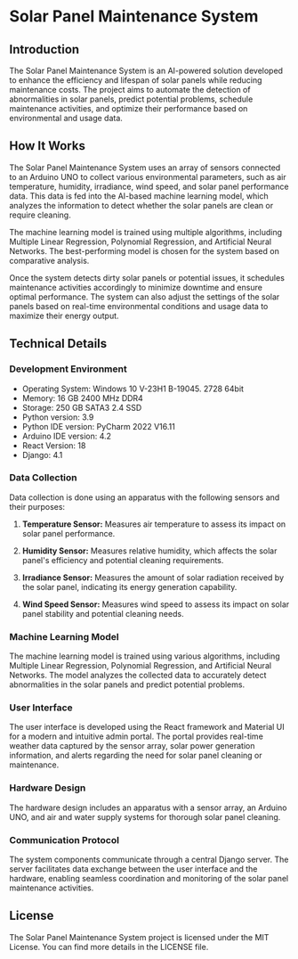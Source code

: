 # Solar Panel Maintenance System

## Introduction
The Solar Panel Maintenance System is an AI-powered solution developed to enhance the efficiency and lifespan of solar panels while reducing maintenance costs. The project aims to automate the detection of abnormalities in solar panels, predict potential problems, schedule maintenance activities, and optimize their performance based on environmental and usage data.

## How It Works
The Solar Panel Maintenance System uses an array of sensors connected to an Arduino UNO to collect various environmental parameters, such as air temperature, humidity, irradiance, wind speed, and solar panel performance data. This data is fed into the AI-based machine learning model, which analyzes the information to detect whether the solar panels are clean or require cleaning.

The machine learning model is trained using multiple algorithms, including Multiple Linear Regression, Polynomial Regression, and Artificial Neural Networks. The best-performing model is chosen for the system based on comparative analysis.

Once the system detects dirty solar panels or potential issues, it schedules maintenance activities accordingly to minimize downtime and ensure optimal performance. The system can also adjust the settings of the solar panels based on real-time environmental conditions and usage data to maximize their energy output.

## Technical Details
### Development Environment
- Operating System: Windows 10 V-23H1 B-19045. 2728 64bit
- Memory: 16 GB 2400 MHz DDR4
- Storage: 250 GB SATA3 2.4 SSD
- Python version: 3.9
- Python IDE version: PyCharm 2022 V16.11
- Arduino IDE version: 4.2
- React Version: 18
- Django: 4.1

### Data Collection
Data collection is done using an apparatus with the following sensors and their purposes:

1. **Temperature Sensor:** Measures air temperature to assess its impact on solar panel performance.

2. **Humidity Sensor:** Measures relative humidity, which affects the solar panel's efficiency and potential cleaning requirements.

3. **Irradiance Sensor:** Measures the amount of solar radiation received by the solar panel, indicating its energy generation capability.

4. **Wind Speed Sensor:** Measures wind speed to assess its impact on solar panel stability and potential cleaning needs.

### Machine Learning Model
The machine learning model is trained using various algorithms, including Multiple Linear Regression, Polynomial Regression, and Artificial Neural Networks. The model analyzes the collected data to accurately detect abnormalities in the solar panels and predict potential problems.

### User Interface
The user interface is developed using the React framework and Material UI for a modern and intuitive admin portal. The portal provides real-time weather data captured by the sensor array, solar power generation information, and alerts regarding the need for solar panel cleaning or maintenance.

### Hardware Design
The hardware design includes an apparatus with a sensor array, an Arduino UNO, and air and water supply systems for thorough solar panel cleaning.

### Communication Protocol
The system components communicate through a central Django server. The server facilitates data exchange between the user interface and the hardware, enabling seamless coordination and monitoring of the solar panel maintenance activities.

## License
The Solar Panel Maintenance System project is licensed under the MIT License. You can find more details in the LICENSE file.
